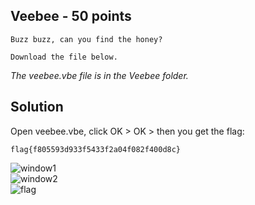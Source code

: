 ## Veebee - 50 points ##
```
Buzz buzz, can you find the honey?

Download the file below.
```
*The veebee.vbe file is in the Veebee folder.*

## Solution ##

Open veebee.vbe, click OK > OK > then you get the flag:
```
flag{f805593d933f5433f2a04f082f400d8c}
```

![window1](https://i.imgur.com/lwZT9t1.png)\
![window2](https://i.imgur.com/8W2ptLl.png)\
![flag](https://i.imgur.com/1lJ3ovY.png)
